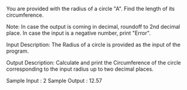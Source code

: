 You are provided with the radius of a circle "A". Find the length of its circumference.

Note: In case the output is coming in decimal, roundoff to 2nd decimal place. In case the input is a negative number, print "Error".

Input Description:
The Radius of a circle is provided as the input of the program.

Output Description:
Calculate and print the Circumference of the circle corresponding to the input radius up to two decimal places.

Sample Input :
2
Sample Output :
12.57